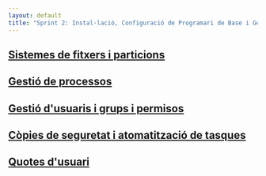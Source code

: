 ```yaml
---
layout: default
title: "Sprint 2: Instal·lació, Configuració de Programari de Base i Gestió de Fitxers"
---
```


## [Sistemes de fitxers i particions](1_sistemes_fitxers_particions.md)
## [Gestió de processos](2_processos.md)
## [Gestió d'usuaris i grups i permisos](3_usuaris_grups_permisos.md)
## [Còpies de seguretat i atomatització de tasques](4_copies_seguretat.md)
## [Quotes d'usuari](5_quotes_usuari.md)

